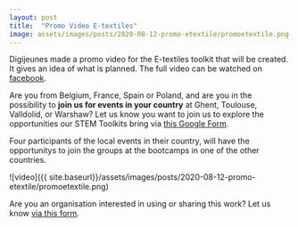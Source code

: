 ```yaml
---
layout: post
title:  "Promo Video E-textiles"
image: assets/images/posts/2020-08-12-promo-etextile/promoetextile.png
---
```


Digijeunes made a promo video for the E-textiles toolkit that will be created. It gives an idea of what is planned. The full video can be watched on [facebook](https://www.facebook.com/IngegnoMakerSpace/posts/2715976358729712).

Are you from Belgium, France, Spain or Poland, and are you in the possibility to **join us for events in your country** at Ghent, Toulouse, Valldolid, or Warshaw? Let us know you want to join us to explore the opportunities our STEM Toolkits bring via [this Google Form](https://docs.google.com/forms/d/e/1FAIpQLScmXbpX5W4bVC9cw_mVqlMEaZ6pzIug5ACIBQHniU8SRjWjjQ/viewform?usp=sf_link). 

Four participants of the local events in their country, will have the opportunitys to join the groups at the bootcamps in one of the other countries.

![video]({{ site.baseurl}}/assets/images/posts/2020-08-12-promo-etextile/promoetextile.png)

Are you an organisation interested in using or sharing this work? Let us know [via this form](https://docs.google.com/forms/d/e/1FAIpQLSdLo-ouyPGYKWpV0-Jm6DIJIkpzNtYFT3n03j21Np6K9HpYvg/viewform?usp=sf_link).